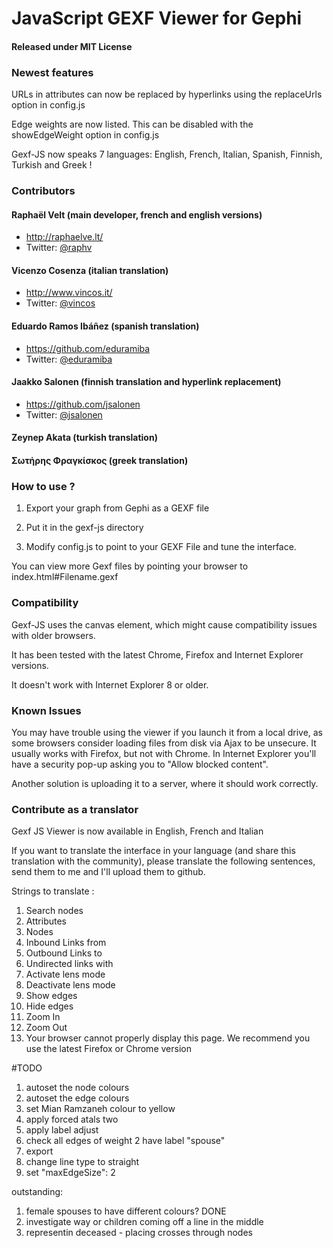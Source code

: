 ﻿# JavaScript GEXF Viewer for Gephi #

#### Released under MIT License ###

### Newest features ##

URLs in attributes can now be replaced by hyperlinks using the replaceUrls option in config.js

Edge weights are now listed. This can be disabled with the showEdgeWeight option in config.js

Gexf-JS now speaks 7 languages: English, French, Italian, Spanish, Finnish, Turkish and Greek !

### Contributors ##

#### Raphaël Velt (main developer, french and english versions)

* http://raphaelve.lt/
* Twitter: [@raphv](http://twitter.com/raphv)

#### Vicenzo Cosenza (italian translation)

* http://www.vincos.it/
* Twitter: [@vincos](http://twitter.com/vincos)

#### Eduardo Ramos Ibáñez (spanish translation)

* https://github.com/eduramiba
* Twitter: [@eduramiba](http://twitter.com/eduramiba)

#### Jaakko Salonen (finnish translation and hyperlink replacement)

* https://github.com/jsalonen
* Twitter: [@jsalonen](http://twitter.com/jsalonen)

#### Zeynep Akata (turkish translation)

#### Σωτήρης Φραγκίσκος (greek translation)

### How to use ? ##


1. Export your graph from Gephi as a GEXF file

2. Put it in the gexf-js directory

3. Modify config.js to point to your GEXF File and tune the interface.

You can view more Gexf files by pointing your browser to index.html#Filename.gexf

### Compatibility ##

Gexf-JS uses the canvas element, which might cause compatibility issues with older browsers.

It has been tested with the latest Chrome, Firefox and Internet Explorer versions.

It doesn't work with Internet Explorer 8 or older.

### Known Issues ##

You may have trouble using the viewer if you launch it from a local drive, as some browsers consider loading files from disk via Ajax to be unsecure.
It usually works with Firefox, but not with Chrome. In Internet Explorer you'll have a security pop-up asking you to "Allow blocked content".

Another solution is uploading it to a server, where it should work correctly.

### Contribute as a translator ##

Gexf JS Viewer is now available in English, French and Italian

If you want to translate the interface in your language (and share this translation with the community), please translate the following sentences, send them to me and I'll upload them to github.

Strings to translate :

1. Search nodes
2. Attributes
3. Nodes
4. Inbound Links from
5. Outbound Links to
6. Undirected links with
7. Activate lens mode
8. Deactivate lens mode
9. Show edges
1. Hide edges
1. Zoom In
1. Zoom Out
1. Your browser cannot properly display this page. We recommend you use the latest Firefox or Chrome version

#TODO
1. autoset the node colours
2. autoset the edge colours
3. set Mian Ramzaneh colour to yellow
4. apply forced atals two
4. apply label adjust
5. check all edges of weight 2 have label "spouse"
6. export
7. change line type to straight
8. set "maxEdgeSize": 2

outstanding:
1. female spouses to have different colours? DONE
2. investigate way or children coming off a line in the middle
3. representin deceased - placing crosses through nodes
